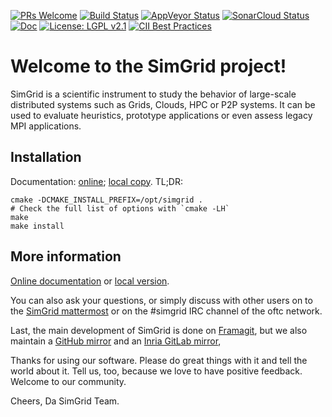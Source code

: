 [![PRs Welcome](https://img.shields.io/badge/PRs-welcome-brightgreen.svg)](http://makeapullrequest.com)
[![Build Status](https://ci.inria.fr/simgrid/buildStatus/icon?job=SimGrid)](https://ci.inria.fr/simgrid/job/SimGrid/)
[![AppVeyor Status](https://ci.appveyor.com/api/projects/status/gvcssh340fwtoc35?svg=true)](https://ci.appveyor.com/project/mquinson/simgrid)
[![SonarCloud Status](https://sonarcloud.io/api/project_badges/measure?project=simgrid_simgrid&metric=alert_status)](https://sonarcloud.io/dashboard/?id=simgrid_simgrid)
[![Doc](https://readthedocs.org/projects/pip/badge/?version=stable)](https://simgrid.org/doc/latest/)
[![License: LGPL v2.1][license-badge]](COPYING)
[![CII Best Practices](https://bestpractices.coreinfrastructure.org/projects/1845/badge)](https://bestpractices.coreinfrastructure.org/projects/1845)

# Welcome to the SimGrid project!

SimGrid is a scientific instrument to study the behavior of
large-scale distributed systems such as Grids, Clouds, HPC or P2P
systems. It can be used to evaluate heuristics, prototype applications
or even assess legacy MPI applications.

## Installation
Documentation: [online](https://simgrid.org/doc/latest/Installing_SimGrid.html#installing-from-the-source);
[local copy](docs/source/Installing_SimGrid.rst). TL;DR:
```
cmake -DCMAKE_INSTALL_PREFIX=/opt/simgrid .
# Check the full list of options with `cmake -LH`
make
make install
```

## More information
[Online documentation](https://simgrid.org/doc/latest/) or
[local version](docs/source).

You can also ask your questions, or simply discuss with other users on
to the [SimGrid mattermost](https://framateam.org/simgrid/channels/town-square)
or on the #simgrid IRC channel of the oftc network.

Last, the main development of SimGrid is done on [Framagit](https://framagit.org/simgrid/simgrid/),
but we also maintain a [GitHub mirror](https://github.com/simgrid/simgrid/) and an [Inria GitLab mirror](https://gitlab.inria.fr/simgrid/simgrid),

Thanks for using our software. Please do great things with it and tell the world about it.
Tell us, too, because we love to have positive feedback. Welcome to our community.

Cheers,
Da SimGrid Team.

[license-badge]: https://img.shields.io/badge/License-LGPL%20v2.1-blue.svg
[release-badge]: https://img.shields.io/github/release/simgrid/simgrid.svg
